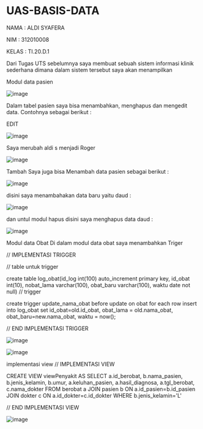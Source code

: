 # UAS-BASIS-DATA

NAMA : ALDI SYAFERA

NIM : 312010008

KELAS : TI.20.D.1

Dari Tugas UTS sebelumnya saya membuat sebuah sistem informasi klinik sederhana dimana dalam sistem tersebut saya akan menampilkan

Modul data pasien

![image](https://user-images.githubusercontent.com/103243638/178715821-a4a1941e-a367-4cd7-8623-489e5a9fb349.png)


Dalam tabel pasien saya bisa menambahkan, menghapus dan mengedit data. Contohnya sebagai berikut :

EDIT

![image](https://user-images.githubusercontent.com/103243638/178715889-9b9df4be-a3dc-45ff-90be-b0032c9fd7f2.png)


Saya merubah aldi s menjadi Roger

![image](https://user-images.githubusercontent.com/103243638/178715934-bb0e868b-580c-4acf-b370-793df8ca4079.png)

Tambah Saya juga bisa Menambah data pasien sebagai berikut :

![image](https://user-images.githubusercontent.com/103243638/178715964-370ea52c-f922-443c-8ffc-f1e975ce4538.png)


disini saya menambahakan data baru yaitu daud :

![image](https://user-images.githubusercontent.com/103243638/178716007-04cea763-ea52-4822-b18f-ce85b87327d0.png)


dan untul modul hapus disini saya menghapus data daud :

![image](https://user-images.githubusercontent.com/103243638/178716049-23629f9d-f596-4795-9c09-286f219c5500.png)


Modul data Obat Di dalam modul data obat saya menambahkan Triger

// IMPLEMENTASI TRIGGER

// table untuk trigger

create table log_obat(id_log int(100) auto_increment primary key, id_obat int(10), nobat_lama varchar(100), obat_baru varchar(100), waktu date not null) // trigger

create trigger update_nama_obat before update on obat for each row insert into log_obat set id_obat=old.id_obat, obat_lama = old.nama_obat, obat_baru=new.nama_obat, waktu = now();

// END IMPLEMENTASI TRIGGER

![image](https://user-images.githubusercontent.com/103243638/178713648-8cc08c2d-0eb8-4a8f-8307-b0dc2e1f03a0.png)

![image](https://user-images.githubusercontent.com/103243638/178713777-4eac3b5c-d45b-451d-945b-da3e053950ee.png)

implementasi view // IMPLEMENTASI VIEW

CREATE VIEW viewPenyakit AS SELECT a.id_berobat, b.nama_pasien, b.jenis_kelamin, b.umur, a.keluhan_pasien, a.hasil_diagnosa, a.tgl_berobat, c.nama_dokter FROM berobat a JOIN pasien b ON a.id_pasien=b.id_pasien JOIN dokter c ON a.id_dokter=c.id_dokter WHERE b.jenis_kelamin='L'

// END IMPLEMENTASI VIEW

![image](https://user-images.githubusercontent.com/103243638/178714489-3d34476b-5aa1-45f5-a60e-d844baecdeed.png)




































































